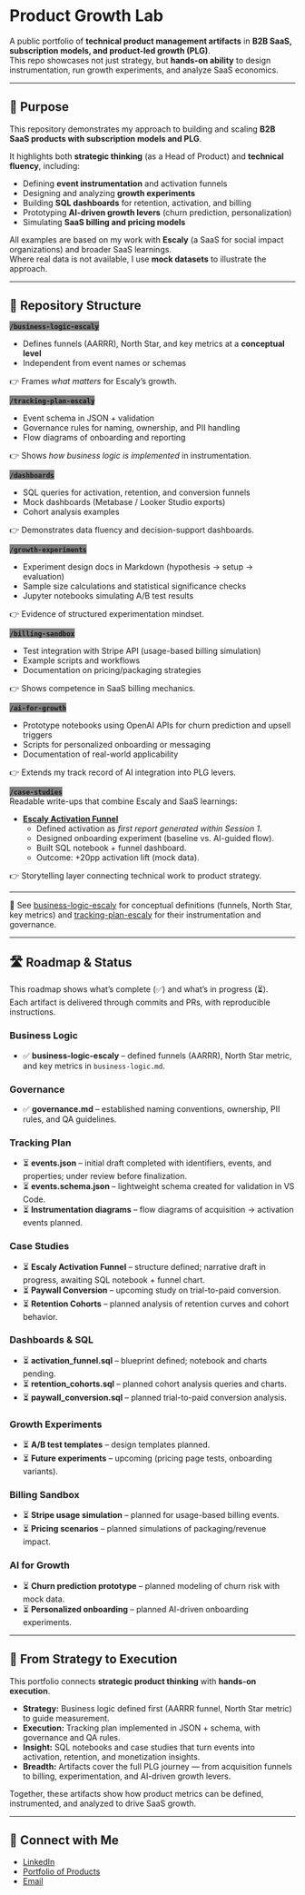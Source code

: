 # Product Growth Lab

A public portfolio of **technical product management artifacts** in **B2B SaaS, subscription models, and product-led growth (PLG)**.  
This repo showcases not just strategy, but **hands-on ability** to design instrumentation, run growth experiments, and analyze SaaS economics.

---

## 📌 Purpose
This repository demonstrates my approach to building and scaling **B2B SaaS products with subscription models and PLG**.

It highlights both **strategic thinking** (as a Head of Product) and **technical fluency**, including:
* Defining **event instrumentation** and activation funnels  
* Designing and analyzing **growth experiments**  
* Building **SQL dashboards** for retention, activation, and billing  
* Prototyping **AI-driven growth levers** (churn prediction, personalization)  
* Simulating **SaaS billing and pricing models**

All examples are based on my work with **Escaly** (a SaaS for social impact organizations) and broader SaaS learnings.  
Where real data is not available, I use **mock datasets** to illustrate the approach.

---

## 📂 Repository Structure

<span style="background-color: grey">**`/business-logic-escaly`**</span>  
* Defines funnels (AARRR), North Star, and key metrics at a **conceptual level**  
* Independent from event names or schemas  

👉 Frames *what matters* for Escaly’s growth.

<span style="background-color: grey">**`/tracking-plan-escaly`**</span>  
* Event schema in JSON + validation  
* Governance rules for naming, ownership, and PII handling  
* Flow diagrams of onboarding and reporting  

👉 Shows *how business logic is implemented* in instrumentation.

<span style="background-color: grey">**`/dashboards`**</span>  
* SQL queries for activation, retention, and conversion funnels  
* Mock dashboards (Metabase / Looker Studio exports)  
* Cohort analysis examples  

👉 Demonstrates data fluency and decision-support dashboards.

<span style="background-color: grey">**`/growth-experiments`**</span>  
* Experiment design docs in Markdown (hypothesis → setup → evaluation)  
* Sample size calculations and statistical significance checks  
* Jupyter notebooks simulating A/B test results  

👉 Evidence of structured experimentation mindset.

<span style="background-color: grey">**`/billing-sandbox`**</span>  
* Test integration with Stripe API (usage-based billing simulation)  
* Example scripts and workflows  
* Documentation on pricing/packaging strategies  

👉 Shows competence in SaaS billing mechanics.

<span style="background-color: grey">**`/ai-for-growth`**</span>  
* Prototype notebooks using OpenAI APIs for churn prediction and upsell triggers  
* Scripts for personalized onboarding or messaging  
* Documentation of real-world applicability  

👉 Extends my track record of AI integration into PLG levers.

<span style="background-color: grey">**`/case-studies`**</span>  
Readable write-ups that combine Escaly and SaaS learnings:
* **[Escaly Activation Funnel](./case-studies/escaly-activation-funnel/README.md)**  
  * Defined activation as *first report generated within Session 1*.  
  * Designed onboarding experiment (baseline vs. AI-guided flow).  
  * Built SQL notebook + funnel dashboard.  
  * Outcome: +20pp activation lift (mock data).  

👉 Storytelling layer connecting technical work to product strategy.

---

🔗 See [business-logic-escaly](business-logic-escaly) for conceptual definitions (funnels, North Star, key metrics) and [tracking-plan-escaly](tracking-plan-escaly) for their instrumentation and governance.  

---

## 🛣️ Roadmap & Status
This roadmap shows what’s complete (✅) and what’s in progress (⏳).  
Each artifact is delivered through commits and PRs, with reproducible instructions.

### Business Logic
* ✅ **business-logic-escaly** – defined funnels (AARRR), North Star metric, and key metrics in `business-logic.md`.

### Governance
* ✅ **governance.md** – established naming conventions, ownership, PII rules, and QA guidelines.

### Tracking Plan
* ⏳ **events.json** – initial draft completed with identifiers, events, and properties; under review before finalization.  
* ⏳ **events.schema.json** – lightweight schema created for validation in VS Code.  
* ⏳ **Instrumentation diagrams** – flow diagrams of acquisition → activation events planned.

### Case Studies
* ⏳ **Escaly Activation Funnel** – structure defined; narrative draft in progress, awaiting SQL notebook + funnel chart.  
* ⏳ **Paywall Conversion** – upcoming study on trial-to-paid conversion.  
* ⏳ **Retention Cohorts** – planned analysis of retention curves and cohort behavior.

### Dashboards & SQL
* ⏳ **activation_funnel.sql** – blueprint defined; notebook and charts pending.  
* ⏳ **retention_cohorts.sql** – planned cohort analysis queries and charts.  
* ⏳ **paywall_conversion.sql** – planned trial-to-paid conversion analysis.

### Growth Experiments
* ⏳ **A/B test templates** – design templates planned.  
* ⏳ **Future experiments** – upcoming (pricing page tests, onboarding variants).

### Billing Sandbox
* ⏳ **Stripe usage simulation** – planned for usage-based billing events.  
* ⏳ **Pricing scenarios** – planned simulations of packaging/revenue impact.

### AI for Growth
* ⏳ **Churn prediction prototype** – planned modeling of churn risk with mock data.  
* ⏳ **Personalized onboarding** – planned AI-driven onboarding experiments.

---

## 🧩 From Strategy to Execution
This portfolio connects **strategic product thinking** with **hands-on execution**.

- **Strategy:** Business logic defined first (AARRR funnel, North Star metric) to guide measurement.  
- **Execution:** Tracking plan implemented in JSON + schema, with governance and QA rules.  
- **Insight:** SQL notebooks and case studies that turn events into activation, retention, and monetization insights.  
- **Breadth:** Artifacts cover the full PLG journey — from acquisition funnels to billing, experimentation, and AI-driven growth levers.  

Together, these artifacts show how product metrics can be defined, instrumented, and analyzed to drive SaaS growth.

---

## 🔗 Connect with Me
* [LinkedIn](https://www.linkedin.com/in/joanoliverpoyatos/)  
* [Portfolio of Products](https://qstcoop.org/)  
* [Email](mailto:joan.poyatos@gmail.com)  
